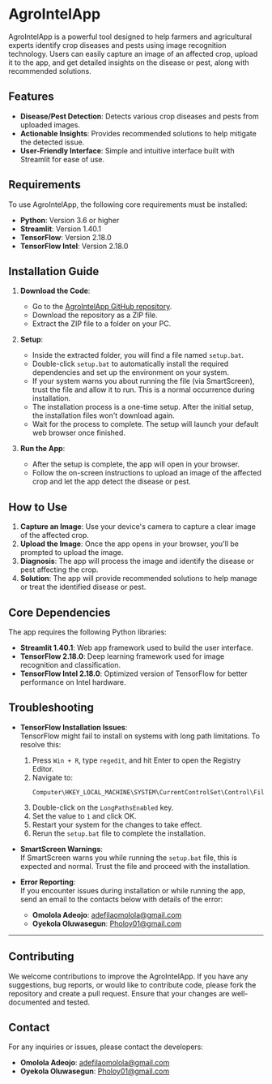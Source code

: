 # AgroIntelApp

AgroIntelApp is a powerful tool designed to help farmers and agricultural experts identify crop diseases and pests using image recognition technology. Users can easily capture an image of an affected crop, upload it to the app, and get detailed insights on the disease or pest, along with recommended solutions.

## Features

- **Disease/Pest Detection**: Detects various crop diseases and pests from uploaded images.
- **Actionable Insights**: Provides recommended solutions to help mitigate the detected issue.
- **User-Friendly Interface**: Simple and intuitive interface built with Streamlit for ease of use.

## Requirements

To use AgroIntelApp, the following core requirements must be installed:

- **Python**: Version 3.6 or higher
- **Streamlit**: Version 1.40.1
- **TensorFlow**: Version 2.18.0
- **TensorFlow Intel**: Version 2.18.0

## Installation Guide

1. **Download the Code**:

   - Go to the [AgroIntelApp GitHub repository](https://github.com/omolola-A/AgroIntelApp).
   - Download the repository as a ZIP file.
   - Extract the ZIP file to a folder on your PC.

2. **Setup**:

   - Inside the extracted folder, you will find a file named `setup.bat`.
   - Double-click `setup.bat` to automatically install the required dependencies and set up the environment on your system.
   - If your system warns you about running the file (via SmartScreen), trust the file and allow it to run. This is a normal occurrence during installation.
   - The installation process is a one-time setup. After the initial setup, the installation files won't download again.
   - Wait for the process to complete. The setup will launch your default web browser once finished.

3. **Run the App**:
   - After the setup is complete, the app will open in your browser.
   - Follow the on-screen instructions to upload an image of the affected crop and let the app detect the disease or pest.

## How to Use

1. **Capture an Image**: Use your device's camera to capture a clear image of the affected crop.
2. **Upload the Image**: Once the app opens in your browser, you'll be prompted to upload the image.
3. **Diagnosis**: The app will process the image and identify the disease or pest affecting the crop.
4. **Solution**: The app will provide recommended solutions to help manage or treat the identified disease or pest.

## Core Dependencies

The app requires the following Python libraries:

- **Streamlit 1.40.1**: Web app framework used to build the user interface.
- **TensorFlow 2.18.0**: Deep learning framework used for image recognition and classification.
- **TensorFlow Intel 2.18.0**: Optimized version of TensorFlow for better performance on Intel hardware.

## Troubleshooting

- **TensorFlow Installation Issues**:  
  TensorFlow might fail to install on systems with long path limitations. To resolve this:

  1. Press `Win + R`, type `regedit`, and hit Enter to open the Registry Editor.
  2. Navigate to:
     ```
     Computer\HKEY_LOCAL_MACHINE\SYSTEM\CurrentControlSet\Control\FileSystem
     ```
  3. Double-click on the `LongPathsEnabled` key.
  4. Set the value to `1` and click OK.
  5. Restart your system for the changes to take effect.
  6. Rerun the `setup.bat` file to complete the installation.

- **SmartScreen Warnings**:  
  If SmartScreen warns you while running the `setup.bat` file, this is expected and normal. Trust the file and proceed with the installation.

- **Error Reporting**:  
  If you encounter issues during installation or while running the app, send an email to the contacts below with details of the error:
  - **Omolola Adeojo**: [adefilaomolola@gmail.com](mailto:adefilaomolola@gmail.com)
  - **Oyekola Oluwasegun**: [Pholoy01@gmail.com](mailto:Pholoy01@gmail.com)

---

## Contributing

We welcome contributions to improve the AgroIntelApp. If you have any suggestions, bug reports, or would like to contribute code, please fork the repository and create a pull request. Ensure that your changes are well-documented and tested.

## Contact

For any inquiries or issues, please contact the developers:

- **Omolola Adeojo**: [adefilaomolola@gmail.com](mailto:adefilaomolola@gmail.com)
- **Oyekola Oluwasegun**: [Pholoy01@gmail.com](mailto:Pholoy01@gmail.com)
